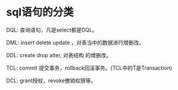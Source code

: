 # sql语句的分类

DQL: 查询语句，凡是select都是DQL。

DML: insert delete update ，对表当中的数据进行增删改。

DDL: create drop alter, 对表结构 的增删改。

TCL: commit 提交事务，rollback回滚事务。(TCL中的T是Transaction)

DCL: grant授权，revoke撤销权限等。